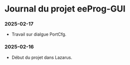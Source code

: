 # Journal du projet **eeProg-GUI**

### 2025-02-17

* Travail sur dialgue PortCfg.

### 2025-02-16
* Début du projet dans Lazarus.
